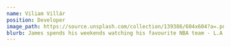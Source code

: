 ```yaml
---
name: Viliam Villár
position: Developer
image_path: https://source.unsplash.com/collection/139386/604x604?a=.png
blurb: James spends his weekends watching his favourite NBA team - L.A. Clippers.
---
```

